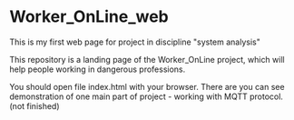 # Worker_OnLine_web
This is my first web page for project in discipline "system analysis" 

This repository is a landing page of the Worker_OnLine project, which will help people working in dangerous professions.

You should open file index.html with your browser.
There are you can see demonstration of one main part of project - working with MQTT protoсol. (not finished)
